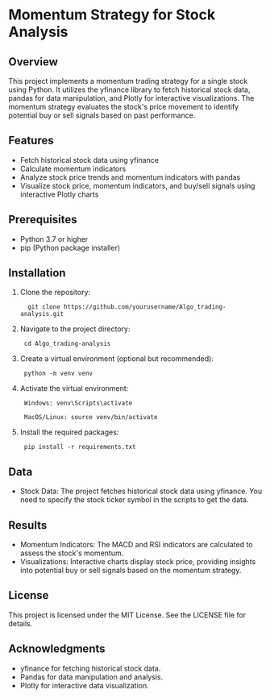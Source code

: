 # Momentum Strategy for Stock Analysis
## Overview

This project implements a momentum trading strategy for a single stock using Python. It utilizes the yfinance library to fetch historical stock data, pandas for data manipulation, and Plotly for interactive visualizations. The momentum strategy evaluates the stock's price movement to identify potential buy or sell signals based on past performance.
## Features
* Fetch historical stock data using yfinance
* Calculate momentum indicators
* Analyze stock price trends and momentum indicators with pandas
* Visualize stock price, momentum indicators, and buy/sell signals using interactive Plotly charts

## Prerequisites

* Python 3.7 or higher
* pip (Python package installer)

## Installation

1. Clone the repository:

         git clone https://github.com/yourusername/Algo_trading-analysis.git

2. Navigate to the project directory:

        cd Algo_trading-analysis

3. Create a virtual environment (optional but recommended):
   
        python -m venv venv

4. Activate the virtual environment:

        Windows: venv\Scripts\activate

        MacOS/Linux: source venv/bin/activate

5. Install the required packages:

        pip install -r requirements.txt

## Data

* Stock Data: The project fetches historical stock data using yfinance. You need to specify the stock ticker symbol in the scripts to get the data.

## Results

* Momentum Indicators: The MACD and RSI indicators are calculated to assess the stock's momentum.
* Visualizations: Interactive charts display stock price, providing insights into potential buy or sell signals based on the momentum strategy.

## License

This project is licensed under the MIT License. See the LICENSE file for details.
## Acknowledgments

* yfinance for fetching historical stock data.
* Pandas for data manipulation and analysis.
* Plotly for interactive data visualization.
